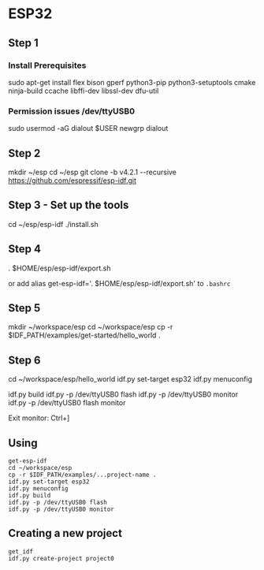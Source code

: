 # ESP32

## Step 1

### Install Prerequisites

sudo apt-get install flex bison gperf python3-pip python3-setuptools cmake ninja-build ccache libffi-dev libssl-dev dfu-util

### Permission issues /dev/ttyUSB0

sudo usermod -aG dialout $USER newgrp dialout

## Step 2

mkdir \~/esp cd \~/esp git clone -b v4.2.1 --recursive https://github.com/espressif/esp-idf.git

## Step 3 - Set up the tools

cd \~/esp/esp-idf ./install.sh

## Step 4

. $HOME/esp/esp-idf/export.sh

or add alias get-esp-idf='. $HOME/esp/esp-idf/export.sh' to `.bashrc`

## Step 5

mkdir \~/workspace/esp cd \~/workspace/esp cp -r $IDF\_PATH/examples/get-started/hello\_world .

## Step 6

cd \~/workspace/esp/hello\_world idf.py set-target esp32 idf.py menuconfig

idf.py build idf.py -p /dev/ttyUSB0 flash idf.py -p /dev/ttyUSB0 monitor idf.py -p /dev/ttyUSB0 flash monitor

Exit monitor: Ctrl+]

## Using

```
get-esp-idf
cd ~/workspace/esp
cp -r $IDF_PATH/examples/...project-name .
idf.py set-target esp32
idf.py menuconfig
idf.py build
idf.py -p /dev/ttyUSB0 flash
idf.py -p /dev/ttyUSB0 monitor
```

## Creating a new project

```
get_idf
idf.py create-project project0
```

